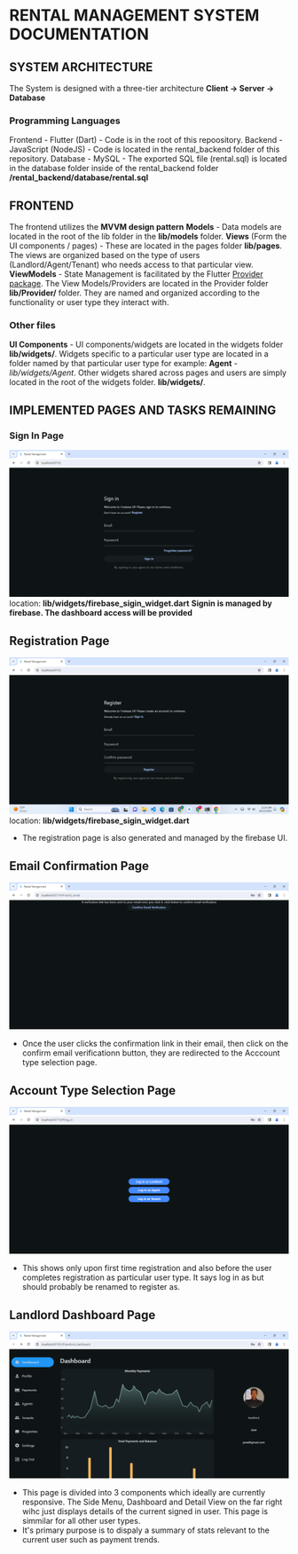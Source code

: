 # RENTAL MANAGEMENT SYSTEM DOCUMENTATION

## SYSTEM ARCHITECTURE

The System is designed with a three-tier architecture 
**Client -> Server -> Database**

### Programming Languages
Frontend - Flutter (Dart) - Code is in the root of this repoository.
Backend - JavaScript (NodeJS) - Code is located in the rental_backend folder of this repository.
Database - MySQL - The exported SQL file (rental.sql) is located in the database folder inside of the rental_backend folder **/rental_backend/database/rental.sql**

## FRONTEND

The frontend utilizes the **MVVM design pattern**
**Models** - Data models are located in the root of the lib folder in the **lib/models** folder.
**Views** (Form the UI components / pages) - These are located in the pages folder **lib/pages**.
The views are organized based on the type of users (Landlord/Agent/Tenant) who needs access to that particular view.
**ViewModels** - State Management is facilitated by the Flutter [Provider package](https://pub.dev/packages/provider). 
The View Models/Providers are located in the Provider folder **lib/Provider/** folder.
They are named and organized according to the functionality or user type they interact with. 

### Other files
**UI Components** - UI components/widgets are located in the widgets folder **lib/widgets/**.
Widgets specific to a particular user type are located in a folder named by that particular user type for example:
**Agent** - <em>lib/widgets/Agent</em>.
Other widgets shared across pages and users are simply located in the root of the widgets folder. **lib/widgets/**.

## IMPLEMENTED PAGES AND TASKS REMAINING

### Sign In Page
![Sign In Page](/gitfiles/images/Sign%20In%20Page.png)
location: **lib/widgets/firebase_sigin_widget.dart**
**Signin is managed by firebase. The dashboard access will be provided**

## Registration Page
![Registration Page](/gitfiles/images/Registration%20Page.png)
location: **lib/widgets/firebase_sigin_widget.dart**
- The registration page is also generated and managed by the firebase UI. 

## Email Confirmation Page
![Email Confirmation Page](/gitfiles/images/Email%20Verification%20Page.png)
- Once the user clicks the confirmation link in their email, then click on the
confirm email verificationn button, they are redirected to the Acccount type selection page.

## Account Type Selection Page
![Account Type Selection Page](/gitfiles/images/Account%20Type%20Selection%20Page.png)
- This shows only upon first time registration and also before the user completes registration as  particular user type. It says log in as but should probably be renamed to register as.

## Landlord Dashboard Page
![Landlord Dashboard Page](/gitfiles/images/Landlord%20Dashboard.png)
- This page is divided into 3 components which ideally are currently responsive.
The Side Menu, Dashboard and Detail View on the far right wihc just displays details of the current signed in user. This page is simmilar for all other user types. 
- It's primary purpose is to dispaly a summary of stats relevant to the current user such as payment trends.


